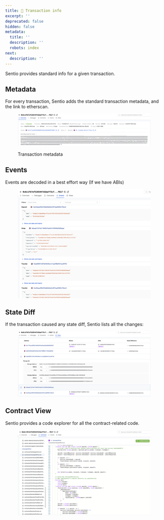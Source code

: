 ```yaml
---
title: 💱 Transaction info
excerpt: ''
deprecated: false
hidden: false
metadata:
  title: ''
  description: ''
  robots: index
next:
  description: ''
---
```

Sentio provides standard info for a given transaction.

## Metadata

For every transaction, Sentio adds the standard transaction metadata, and the link to etherscan.

<figure><img src="https://raw.githubusercontent.com/sentioxyz/docs/main/.gitbook/assets/image (2) (1) (1) (1) (1) (1).png" alt=""><figcaption><p>Transaction metadata</p></figcaption></figure>

## Events

Events are decoded in a best effort way (If we have ABIs)

<figure><img src="https://raw.githubusercontent.com/sentioxyz/docs/main/.gitbook/assets/image (29).png" alt=""><figcaption></figcaption></figure>

## State Diff

If the transaction caused any state diff, Sentio lists all the changes:

<figure><img src="https://raw.githubusercontent.com/sentioxyz/docs/main/.gitbook/assets/image (31).png" alt=""><figcaption></figcaption></figure>

## Contract View

Sentio provides a code explorer for all the contract-related code.

<figure><img src="https://raw.githubusercontent.com/sentioxyz/docs/main/.gitbook/assets/image (8) (2).png" alt=""><figcaption></figcaption></figure>